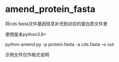 # amend_protein_fasta

将cds.fasta文件基因信息补充到对应的蛋白质文件里

使用版本python3.8+




python amend.py -p protein.fasta -a cds.fasta -o out




示例文件仅作格式说明
